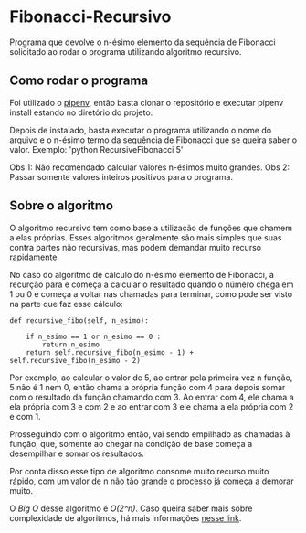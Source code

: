 # Fibonacci-Recursivo
Programa que devolve o n-ésimo elemento da sequência de Fibonacci solicitado ao rodar o programa utilizando algoritmo recursivo.
<h2>Como rodar o programa</h2>
Foi utilizado o <a href="https://pipenv-fork.readthedocs.io/en/latest/basics.html#example-pipfile-pipfile-lock">pipenv</a>, então basta clonar o repositório e executar pipenv install estando no diretório do projeto.

Depois de instalado, basta executar o programa utilizando o nome do arquivo e o n-ésimo termo da sequência de Fibonacci que se queira saber o valor.
Exemplo: 'python RecursiveFibonacci 5'

Obs 1: Não recomendado calcular valores n-ésimos muito grandes.
Obs 2: Passar somente valores inteiros positivos para o programa.

<h2>Sobre o algoritmo</h2>
O algoritmo recursivo tem como base a utilização de funções que chamem a elas próprias. Esses algoritmos geralmente são mais simples que suas contra partes não recursivas, mas podem demandar muito recurso rapidamente.

No caso do algoritmo de cálculo do n-ésimo elemento de Fibonacci, a recurção para e começa a calcular o resultado quando o número chega em 1 ou 0 e começa a voltar nas chamadas para terminar, como pode ser visto na parte que faz esse cálculo:
  
    def recursive_fibo(self, n_esimo):

        if n_esimo == 1 or n_esimo == 0 :
            return n_esimo               
        return self.recursive_fibo(n_esimo - 1) + self.recursive_fibo(n_esimo - 2)  

Por exemplo, ao calcular o valor de 5, ao entrar pela primeira vez n função, 5 não é 1 nem 0, então chama a própria função com 4 para depois somar com o resultado da função chamando com 3. Ao entrar com 4, ele chama a ela própria com 3 e com 2 e ao entrar com 3 ele chama a ela própria com 2 e com 1.

Prosseguindo com o algoritmo então, vai sendo empilhado as chamadas à função, que, somente ao chegar na condição de base começa a desempilhar e somar os resultados.

Por conta disso esse tipo de algoritmo consome muito recurso muito rápido, com um valor de n não tão grande o processo já começa a demorar muito.

O <i>Big O</i> desse algoritmo é <i>O(2^n)</i>. Caso queira saber mais sobre complexidade de algoritmos, há mais informações <a href="https://www.geeksforgeeks.org/analysis-algorithms-big-o-analysis/">nesse link</a>.

